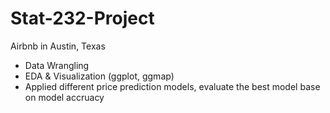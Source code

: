 # Stat-232-Project
Airbnb in Austin, Texas
- Data Wrangling
- EDA & Visualization (ggplot, ggmap)
- Applied different price prediction models, evaluate the best model base on model accruacy
